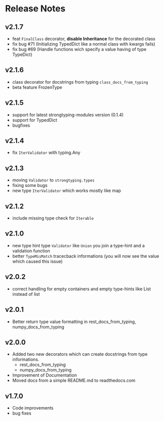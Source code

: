 # Release Notes

## v2.1.7
- feat `FinalClass` decorator, __disable Inheritance__ for the decorated class
- fix bug #71 (Initializing TypedDict like a normal class with kwargs fails)
- fix bug #69 (Handle functions wich specify a value having of type TypeDict)

## v2.1.6
- class decorator for docstrings from typing `class_docs_from_typing`
- beta feature FrozenType

## v2.1.5
- support for latest strongtyping-modules version (0.1.4)
- support for TypedDict
- bugfixes

## v2.1.4
- fix `IterValidator` with typing.Any

## v2.1.3
- moving `Validator` to `strongtyping.types`
- fixing some bugs
- new type `IterValidator` which works mostly like map

## v2.1.2
- include missing type check for `Iterable`

## v2.1.0
- new type hint type `Validator` like `Union` you join a type-hint and a validation function
- better `TypeMisMatch` tracecback informations (you will now see the value which caused this issue)

## v2.0.2
- correct handling for empty containers and empty type-hints like List instead of list

## v2.0.1
- Better return type value formatting in rest_docs_from_typing, numpy_docs_from_typing

## v2.0.0
- Added two new decorators which can create docstrings from type informations.
    - rest_docs_from_typing
    - numpy_docs_from_typing
- Improvement of Documentation
- Moved docs from a simple README.md to readthedocs.com

## v1.7.0
- Code improvements
- bug fixes